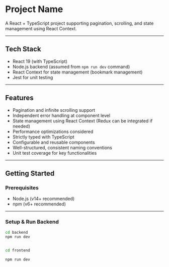 # Project Name

A React + TypeScript project supporting pagination, scrolling, and state management using React Context.

---

## Tech Stack

- React 19 (with TypeScript)
- Node.js backend (assumed from `npm run dev` command)
- React Context for state management (bookmark management)
- Jest for unit testing

---

## Features

- Pagination and infinite scrolling support
- Independent error handling at component level
- State management using React Context (Redux can be integrated if needed)
- Performance optimizations considered
- Strictly typed with TypeScript
- Configurable and reusable components
- Well-structured, consistent naming conventions
- Unit test coverage for key functionalities

---

## Getting Started

### Prerequisites

- Node.js (v14+ recommended)
- npm (v6+ recommended)

---

### Setup & Run Backend

```bash
cd backend
npm run dev


cd frontend

npm run dev
